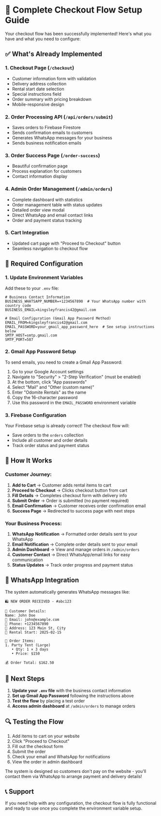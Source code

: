 # 🛒 Complete Checkout Flow Setup Guide

Your checkout flow has been successfully implemented! Here's what you have and what you need to configure:

## ✅ What's Already Implemented

### 1. **Checkout Page** (`/checkout`)
- Customer information form with validation
- Delivery address collection
- Rental start date selection  
- Special instructions field
- Order summary with pricing breakdown
- Mobile-responsive design

### 2. **Order Processing API** (`/api/orders/submit`)
- Saves orders to Firebase Firestore
- Sends confirmation emails to customers
- Generates WhatsApp messages for your business
- Sends business notification emails

### 3. **Order Success Page** (`/order-success`)
- Beautiful confirmation page
- Process explanation for customers
- Contact information display

### 4. **Admin Order Management** (`/admin/orders`)
- Complete dashboard with statistics
- Order management table with status updates
- Detailed order view modal
- Direct WhatsApp and email contact links
- Order and payment status tracking

### 5. **Cart Integration**
- Updated cart page with "Proceed to Checkout" button
- Seamless navigation to checkout flow

## 🔧 Required Configuration

### 1. **Update Environment Variables**

Add these to your `.env` file:

```env
# Business Contact Information
BUSINESS_WHATSAPP_NUMBER=+1234567890  # Your WhatsApp number with country code
BUSINESS_EMAIL=kingsleyfrancis42@gmail.com

# Email Configuration (Gmail App Password Method)
EMAIL_FROM=kingsleyfrancis42@gmail.com
EMAIL_PASSWORD=your_gmail_app_password_here  # See setup instructions below
SMTP_HOST=smtp.gmail.com
SMTP_PORT=587
```

### 2. **Gmail App Password Setup**

To send emails, you need to create a Gmail App Password:

1. Go to your Google Account settings
2. Navigate to "Security" > "2-Step Verification" (must be enabled)
3. At the bottom, click "App passwords"
4. Select "Mail" and "Other (custom name)"
5. Enter "Odomite Rentals" as the name
6. Copy the 16-character password
7. Use this password in the `EMAIL_PASSWORD` environment variable

### 3. **Firebase Configuration**

Your Firebase setup is already correct! The checkout flow will:
- Save orders to the `orders` collection
- Include all customer and order details
- Track order status and payment status

## 🚀 How It Works

### Customer Journey:
1. **Add to Cart** → Customer adds rental items to cart
2. **Proceed to Checkout** → Clicks checkout button from cart
3. **Fill Details** → Completes checkout form with delivery info
4. **Submit Order** → Order is submitted (no payment required)
5. **Email Confirmation** → Customer receives order confirmation email
6. **Success Page** → Redirected to success page with next steps

### Your Business Process:
1. **WhatsApp Notification** → Formatted order details sent to your WhatsApp
2. **Email Notification** → Complete order details sent to your email
3. **Admin Dashboard** → View and manage orders in `/admin/orders`
4. **Customer Contact** → Direct WhatsApp/email links for easy communication
5. **Status Updates** → Track order progress and payment status

## 📱 WhatsApp Integration

The system automatically generates WhatsApp messages like:

```
🛍️ NEW ORDER RECEIVED - #abc123

👤 Customer Details:
Name: John Doe
📧 Email: john@example.com
📱 Phone: +1234567890
📍 Address: 123 Main St, City
📅 Rental Start: 2025-02-15

🛒 Order Items:
1. Party Tent (Large)
   • Qty: 1 × 3 days
   • Price: $150

💰 Order Total: $162.50
```

## 🎯 Next Steps

1. **Update your `.env` file** with the business contact information
2. **Set up Gmail App Password** following the instructions above
3. **Test the flow** by placing a test order
4. **Access admin dashboard** at `/admin/orders` to manage orders

## 🔍 Testing the Flow

1. Add items to cart on your website
2. Click "Proceed to Checkout"
3. Fill out the checkout form
4. Submit the order
5. Check your email and WhatsApp for notifications
6. View the order in admin dashboard

The system is designed so customers don't pay on the website - you'll contact them via WhatsApp to arrange payment and delivery details!

## 📞 Support

If you need help with any configuration, the checkout flow is fully functional and ready to use once you complete the environment variable setup.
